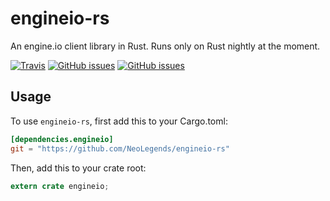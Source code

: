 # engineio-rs

An engine.io client library in Rust. Runs only on Rust
nightly at the moment.

[![Travis](https://img.shields.io/travis/NeoLegends/engineio-rs.svg?maxAge=2592000)](https://travis-ci.org/NeoLegends/engineio-rs)
[![GitHub issues](https://img.shields.io/github/issues/NeoLegends/engineio-rs.svg?maxAge=2592000)](https://github.com/NeoLegends/engineio-rs/issies)
[![GitHub issues](https://img.shields.io/github/issues-closed-raw/NeoLegends/engineio-rs.svg?maxAge=2592000)](https://github.com/NeoLegends/engineio-rs/issues)

## Usage

To use `engineio-rs`, first add this to your Cargo.toml:

```toml
[dependencies.engineio]
git = "https://github.com/NeoLegends/engineio-rs"
```

Then, add this to your crate root:

```rust
extern crate engineio;
```
